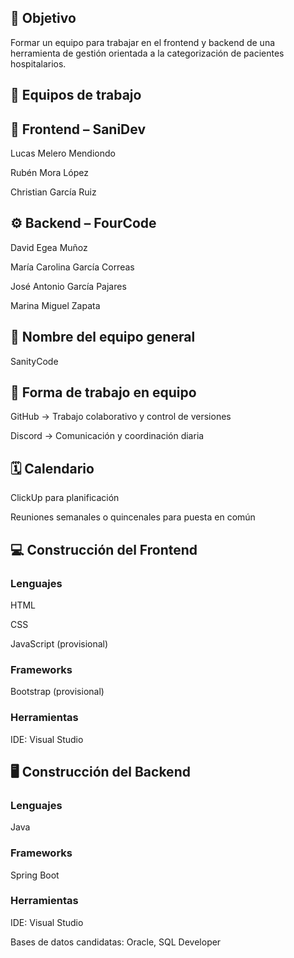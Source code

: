 ## 🎯 Objetivo

Formar un equipo para trabajar en el frontend y backend de una herramienta de gestión orientada a la categorización de pacientes hospitalarios.

## 👥 Equipos de trabajo
## 🧩 Frontend – SaniDev

Lucas Melero Mendiondo

Rubén Mora López

Christian García Ruiz

## ⚙️ Backend – FourCode

David Egea Muñoz

María Carolina García Correas

José Antonio García Pajares

Marina Miguel Zapata

## 🧠 Nombre del equipo general

SanityCode

## 🤝 Forma de trabajo en equipo

GitHub → Trabajo colaborativo y control de versiones

Discord → Comunicación y coordinación diaria

## 🗓️ Calendario

ClickUp para planificación

Reuniones semanales o quincenales para puesta en común  


## 💻 Construcción del Frontend

### Lenguajes

HTML

CSS

JavaScript (provisional)

### Frameworks

Bootstrap (provisional)

### Herramientas

IDE: Visual Studio

## 🖥️ Construcción del Backend

### Lenguajes

Java

### Frameworks

Spring Boot

### Herramientas

IDE: Visual Studio

Bases de datos candidatas: Oracle, SQL Developer
